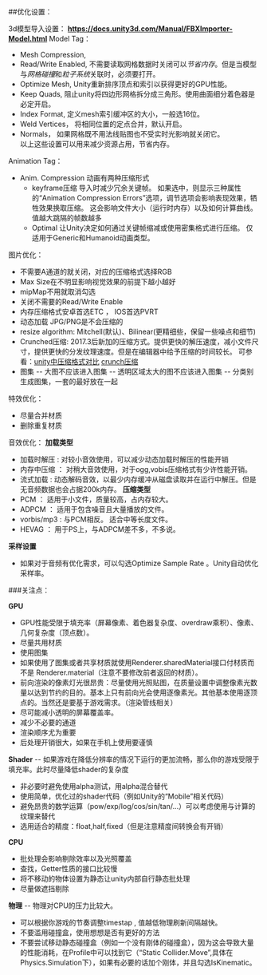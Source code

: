 ##优化设置：

3d模型导入设置：
**https://docs.unity3d.com/Manual/FBXImporter-Model.html**
Model Tag：
* Mesh Compression,     
* Read/Write Enabled, 不需要读取网格数据时关闭可以*节省内存*。但是当模型与*网格碰撞*和*粒子系统*关联时，必须要打开。
* Optimize Mesh,  Unity重新排序顶点和索引以获得更好的GPU性能。
* Keep Quads,   阻止unity将四边形网格拆分成三角形。使用曲面细分着色器是必定开启。
* Index Format,   定义mesh索引缓冲区的大小，一般选16位。
* Weld Vertices，   将相同位置的定点合并，默认开启。
* Normals， 如果网格既不用法线贴图也不受实时光影响就关闭它。  
以上这些设置可以用来减少资源占用，节省内存。

Animation Tag：
* Anim. Compression  动画有两种压缩形式
  - keyframe压缩
    导入时减少冗余关键帧。 如果选中，则显示三种属性的“Animation Compression Errors”选项，调节选项会影响表现效果，牺牲效果换取压缩。 这会影响文件大小（运行时内存）以及如何计算曲线。值越大跳隔的帧数越多
  - Optimal 
    让Unity决定如何通过关键帧缩减或使用密集格式进行压缩。 仅适用于Generic和Humanoid动画类型。

图片优化：

- 不需要A通道的就关闭，对应的压缩格式选择RGB
- Max Size在不明显影响视觉效果的前提下越小越好
- mipMap不用就取消勾选
- 关闭不需要的Read/Write Enable
- 内存压缩格式安卓首选ETC ， IOS首选PVRT
- 动态加载 JPG/PNG是不会压缩的
- resize algorithm: Mitchell(默认)、Bilinear(更精细些，保留一些噪点和细节)
- Crunched压缩: 2017.3后新加的压缩方式。提供更快的解压速度，减小文件尺寸，提供更快的分发纹理速度。但是在编辑器中给予压缩的时间较长。
    可参看：[unity中压缩格式对比](http://gad.qq.com/article/detail/288539)
           [crunch压缩](http://gad.qq.com/article/detail/36631)
- 图集
    -- 大图不应该进入图集
    -- 透明区域太大的图不应该进入图集
    -- 分类别生成图集，一套的最好放在一起

特效优化：
- 尽量合并材质
- 删除重复材质

音效优化：
**加载类型**
- 加载时解压 : 对较小音效使用，可以减少动态加载时解压的性能开销
- 内存中压缩 ： 对稍大音效使用，对于ogg,vobis压缩格式有少许性能开销。
- 流式加载 : 动态解码音效，以最少内存缓冲从磁盘读取并在运行中解压。但是无音频数据也会占据200k内存。
**压缩类型**
- PCM ： 适用于小文件，质量较高，占内存较大。
- ADPCM ： 适用于包含噪音且大量播放的文件。
- vorbis/mp3 : 与PCM相反。 适合中等长度文件。
- HEVAG ： 用于PS上，与ADPCM差不多，不多说。

**采样设置**
- 如果对于音频有优化需求，可以勾选Optimize Sample Rate 。Unity自动优化采样率。

###关注点：

**GPU**
- GPU性能受限于填充率（屏幕像素、着色器复杂度、overdraw乘积）、像素、几何复杂度（顶点数）。
- 尽量共用材质
- 使用图集
- 如果使用了图集或者共享材质就使用Renderer.sharedMaterial接口付材质而不是 Renderer.material（注意不要修改前者返回的材质）。
- 前向渲染的像素灯光很昂贵：尽量使用光照贴图，在质量设置中调整像素光数量以达到节约的目的。基本上只有前向光会使用逐像素光。其他基本使用逐顶点的。当然还是要基于游戏需求。（渲染管线相关）
- 尽可能减小透明的屏幕覆盖率。
- 减少不必要的通道
- 渲染顺序尤为重要
- 后处理开销很大，如果在手机上使用要谨慎

**Shader**
-- 如果游戏在降低分辨率的情况下运行的更加流畅，那么你的游戏受限于填充率。此时尽量降低shader的复杂度
- 非必要时避免使用alpha测试，用alpha混合替代
- 使用简单，优化过的shader代码（例如Unity的“Mobile”相关代码）
- 避免昂贵的数学运算（pow/exp/log/cos/sin/tan/...）可以考虑使用与计算的纹理来替代
- 选用适合的精度：float,half,fixed（但是注意精度间转换会有开销）

**CPU**
- 批处理会影响剔除效率以及光照覆盖
- 查找，Getter性质的接口比较慢
- 将不移动的物体设置为静态让unity内部自行静态批处理
- 尽量做遮挡剔除

**物理**
-- 物理对CPU的压力比较大。
- 可以根据你游戏的节奏调整timestap , 值越低物理刷新间隔越快。
- 不要滥用碰撞盒，使用想想是否有更好的方法
- 不要尝试移动静态碰撞盒（例如一个没有刚体的碰撞盒），因为这会导致大量的性能消耗，在Profile中可以找到它（“Static Collider.Move”,具体在Physics.Simulation下），如果有必要的话加个刚体，并且勾选IsKinematic。


